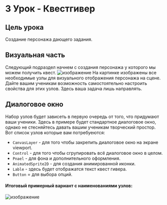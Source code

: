 # 3 Урок - Квестгивер

## Цель урока
Создание персонажа дающего задания.

## Визуальная часть
Следующий подраздел начнем с создания персонажа у которого мы можем получить квест.
![изображение](https://github.com/user-attachments/assets/278c1a7d-d11e-4744-94f2-6b0f0d23f00b)
На картинке изображены все необходимые узлы для визуального отображения персонажа на сцене. Дайте вашим ученикам возможность самостоятельно настроить свойства для этих узлов. Здесь ваша задача лишь направлять.

## Диалоговое окно
Набор узлов будет зависеть в первую очередь от того, что придумают ваши ученики. Здесь в примере будет стандартное диалоговое окно, однако не стесняйтесь давать вашим ученикам творческий простор.
Вот список узлов которые вам потребуеются:
- `CanvasLayer` - для того чтобы закрепить диалоговое окно на экране viewport.
- `Control` - для того чтобы сгрупировать всё диалоговое окно в целом.
- `Pnael` - для фона и дополнительного оформления.
- `AnimatedSprite2D` - для создания анимированной иконки.
- `Lable` - здесь будет отображатся текст квест гивера.
- `Button` = для выбора опций.

#### Итоговый примерный вариант с наименованиями узлов:
![изображение](https://github.com/user-attachments/assets/2678fac9-612c-489b-aa1b-3f3a9427f1a6)
